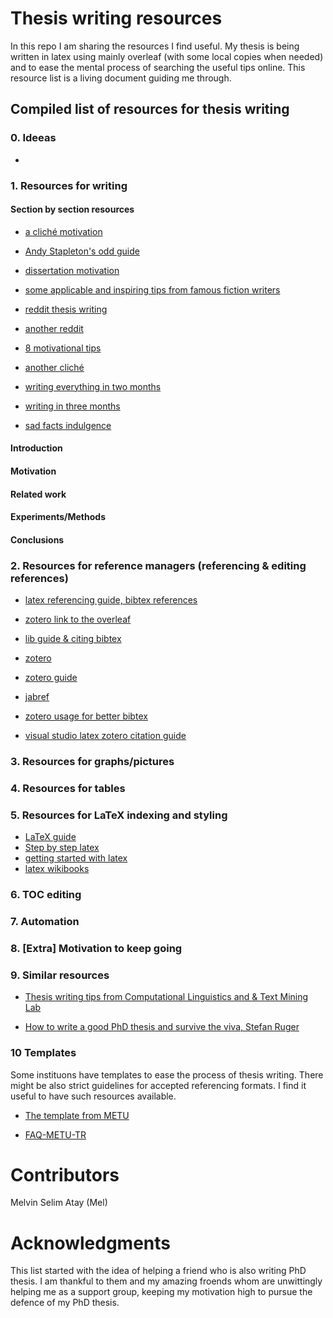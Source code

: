 # Thesis writing resources
In this repo I am sharing the resources I find useful.
My thesis is being written in latex using mainly overleaf (with some local copies when needed) and to ease the mental process of searching the useful tips online.
This resource list is a living document guiding me through. 

## Compiled list of  resources for thesis writing 
### 0. Ideeas 
* 

### 1. Resources for writing 
#### Section by section resources 
* [a cliché motivation](https://www.eliteediting.com.au/how-do-i-motivate-myself-to-write-my-thesis/)

* [Andy Stapleton's odd guide](https://www.youtube.com/watch?v=BhtD7657OIU)

* [dissertation motivation](https://studentnews.manchester.ac.uk/2022/06/16/keeping-motivated-for-your-dissertation/)

* [some applicable and inspiring tips from famous fiction writers](https://www.theguardian.com/books/2010/feb/20/ten-rules-for-writing-fiction-part-one)

* [reddit thesis writing](https://www.reddit.com/r/AskAcademia/comments/dgh0fn/how_to_deal_with_low_motivation_when_writing_a/)

* [another reddit](https://www.reddit.com/r/GradSchool/comments/mssck2/cant_find_the_motivation_to_write_my_thesis/)

* [8 motivational tips](https://www.insidehighered.com/advice/2020/09/01/advice-how-get-and-stay-motivated-write-your-dissertation-opinion)

* [another cliché](https://www.academic-consulting.co.nz/blog/thesis-motivation-tips-for-a-pandemic.php)

* [writing everything in two months](https://wordsru.com/blog/2015/08/13/how-to-write-a-doctoral-dissertation-in-two-months/)

* [writing in three months](https://phd.academy/blog/how-i-wrote-a-phd-thesis-in-3-months)

* [sad facts indulgence](https://thesiswhisperer.com/2014/09/17/im-writing-a-book-no-one-will-read-and-other-reasons-the-phd-can-get-you-down/)
#### Introduction

#### Motivation

#### Related work

#### Experiments/Methods

#### Conclusions

### 2. Resources for  reference managers (referencing & editing references)
* [latex referencing guide, bibtex references](https://web.uri.edu/engineering/student-support/thesisguide/bibliography/) 

* [zotero link to the overleaf](https://www.overleaf.com/learn/how-to/How_to_link_your_Overleaf_account_to_Mendeley_and_Zotero)

* [lib guide & citing bibtex](https://libguides.mit.edu/cite-write/bibtex)

* [zotero](https://libguides.mit.edu/cite-write/zotero)

* [zotero guide](https://libguides.rhul.ac.uk/referencing/Zoterolatex)

* [jabref](https://libguides.mit.edu/ld.php?content_id=35962837)

* [zotero usage for better bibtex](https://retorque.re/zotero-better-bibtex/citing/cayw/)

* [visual studio latex zotero citation guide](https://martinandreasandersen.com/guides/a-nerds-guide-to-writing-papers-for-au/)
### 3. Resources for graphs/pictures


### 4. Resources for tables


### 5. Resources for LaTeX indexing and styling
* [LaTeX guide](https://libguides.lib.rochester.edu/referencemanagers/LaTex)
* [Step by step latex](https://typeset.io/resources/learn-latex-beginners-step-by-step-guide/)
* [getting started with latex](https://www.maths.tcd.ie/~dwilkins/LaTeXPrimer/)
* [latex wikibooks](https://en.wikibooks.org/wiki/LaTeX)

### 6. TOC editing

### 7. Automation

### 8. [Extra] Motivation to keep going 

### 9. Similar resources
* [Thesis writing tips from Computational Linguistics and & Text Mining Lab](https://github.com/cltl/ThesisTips#acknowledgments)

* [How to write a good PhD thesis and survive the viva, Stefan Ruger](http://people.kmi.open.ac.uk/stefan/thesis-writing.pdf)

### 10 Templates
Some instituons have templates to ease the process of thesis writing. There might be also strict guidelines for accepted referencing formats. 
I find it useful to have such resources available. 
* [The template from METU](https://fbe.metu.edu.tr/en/thesis-writing-process)

* [FAQ-METU-TR](https://fbe.metu.edu.tr/tr/tez-yazim-sureci)

# Contributors

Melvin Selim Atay (Mel)

# Acknowledgments

This list started with the idea of helping a friend who is also writing PhD thesis. I am thankful to them and my amazing froends whom are unwittingly helping me as a support group, keeping my motivation high to pursue the defence of my PhD thesis.
